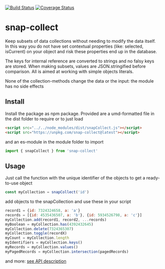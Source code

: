 [![Build Status](https://travis-ci.org/ovanderzee/snap-collect.svg?branch=master)](https://travis-ci.org/ovanderzee/snap-collect)
[![Coverage Status](https://coveralls.io/repos/github/ovanderzee/snap-collect/badge.svg?branch=master)](https://coveralls.io/github/ovanderzee/snap-collect?branch=master)

# snap-collect

Keep subsets of data collections without needing to modify the data itself.
In this way you do not have set contextual properties (like: selected, isCurrent) on your object
and risk these properties end up in the database.

The keys for internal reference are converted to strings and no falsy keys are stored.
When making subsets, values are JSON.stringified before comparison.
All is aimed at working with simple objects literals.

None of the collection-methods change the data or the input: the module has no side effects

## Install

Install the package as npm package. Provided are
a umd-formatted file in the dist folder to require or to just load

```html
<script src="../../node_modules/dist/snapCollect.js"></script>
<script src="https://unpkg.com/snap-collect@latest"></script>
```

and an es-module in the module folder to import

```js
import { snapCollect } from 'snap-collect'
```

## Usage

Just call the function
with the unique identifier of the objects
to get a ready-to-use object

```js
const myCollection = snapCollect('id')
```

add objects to the snapCollection
and use these in your script

```js
record1 = {id: 7324324658, a: 'a'}
records = [{id: 4535436507, a: 'b'}, {id: 5934526798, a: 'c'}]
myCollection.add(record1, record2, ...records)
myBoolean = myCollection.has(4392432645)
myCollection.delete(7324365307)
myCollection.toggle(recordX)
myCount = myCollection.length
myIdentifiers = myCollection.keys()
myRecords = myCollection.values()
myPagedRecords = myCollection.intersection(pagedRecords)
```

and more:
[see API description](./API.md)
